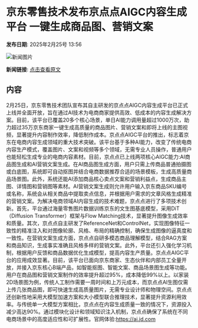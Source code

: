 # 京东零售技术发布京点点AIGC内容生成平台 一键生成商品图、营销文案

**发布日期**: 2025年2月25号 13:56

![新闻图片](https://upload.chinaz.com/2025/0225/6387608855608541794188288.png)

**新闻链接**: [点击查看原文](https://www.aibase.com/zh/news/15693)

## 内容

2月25日，京东零售技术团队宣布其自主研发的京点点AIGC内容生成平台已正式上线并全面开放，旨在通过AI技术为电商商家提供高效、低成本的内容生成解决方案。目前，该平台已覆盖20多个核心场景，单日AI能力调用量超过1000万次，助力超过35万京东商家一键生成高质量的商品图片、营销文案和即将上线的主图视频，显著提升内容制作效率，降低制作成本。京点点AIGC平台的推出，标志着京东在电商内容生成领域的重大技术突破。该平台基于多种AI能力，改变了传统电商内容生产模式，覆盖图片、文案和视频等多个领域，无需专业人员操作，普通用户也能轻松生成专业的电商内容素材。目前，京点点已上线两项核心AIGC能力:AI商品图生成和AI营销文案生成。在AI商品图生成方面，用户只需上传商品普通拍摄图或白底图，系统即可自动抠图并结合电商数据推荐合适的场景模板，生成高质量商品场景图。此外，系统还能AI添加商品核心卖点文案和营销利益点，生成商品主图、详情图和营销图等素材。AI营销文案生成则允许用户输入京东商品SKU编号或名称，系统会从相关商品中提取卖点信息，并根据用户需求的文章风格生成精准的营销文案。为解决电商领域AI内容生成的技术难题，京点点进行了多项技术创新。首先，平台通过海量零售图片数据训练京东的文生图基底模型，采用DiT（Diffusion Transformer）框架与Flow Matching技术，显著提升图像生成效率和质量。其次，京点点自主研发了ReferenceNet和ControlNet，实现图像特征一致性的精准注入和对图像轮廓、风格、布局的精确控制，确保生成图像的逼真度和一致性。在营销文案生成方面，京点点自研多模态商品理解模型，结合RAG方案和商品知识，生成事实准确且风格多样的营销文案。此外，平台还引入强化学习机制，根据用户反馈和商品数据优化生成模型，提高内容生产质量。京点点AIGC平台的应用成效显著。目前，该平台已面向京东商家、生态伙伴和内部员工全量开放，并接入京东核心B端产品，如智能抠图、智能文案、商品场景图生成等功能。用户在商品图和营销文案制作的效率提升超过95%，成本降低99%以上。以家装2D场景图为例，传统人工制作需要一周时间和上万元成本，而京点点AI生图仅需上传几张商品图，即可快速生成高质量图片，无需专业设计师和物理空间。京点点还创新性地采用大模型加速方案和大小模型联合推理技术，显著提升资源利用效率。与传统单一大模型方案相比，京点点在内容生成质量一致的情况下，资源投入减少高达90%。通过模块化设计和领域知识注入机制，京点点确保了系统在不同电商场景中的高度适应性和可扩展性。官网体验:https://ai.jd.com

